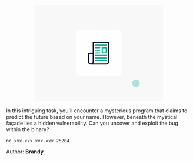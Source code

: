 <br>

<p align="center">
  <img src="./c6386d57201322f2dabd7117cee0953b.gif" width="350">
</p>


In this intriguing task, you'll encounter a mysterious program that claims to predict the future based on your name. However, beneath the mystical façade lies a hidden vulnerability. Can you uncover and exploit the bug within the binary?

```
nc xxx.xxx.xxx.xxx 25204
```

Author: **Brandy**
